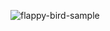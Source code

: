 

![flappy-bird-sample](https://user-images.githubusercontent.com/78777681/219966636-72584cb3-d471-41c0-872f-62c230dccc47.png)
